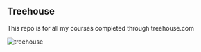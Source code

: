## Treehouse

This repo is for all my courses completed through treehouse.com

![treehouse](https://cloud.githubusercontent.com/assets/18290034/14362011/37a05116-fcc3-11e5-8f95-de9642505b37.jpg)
